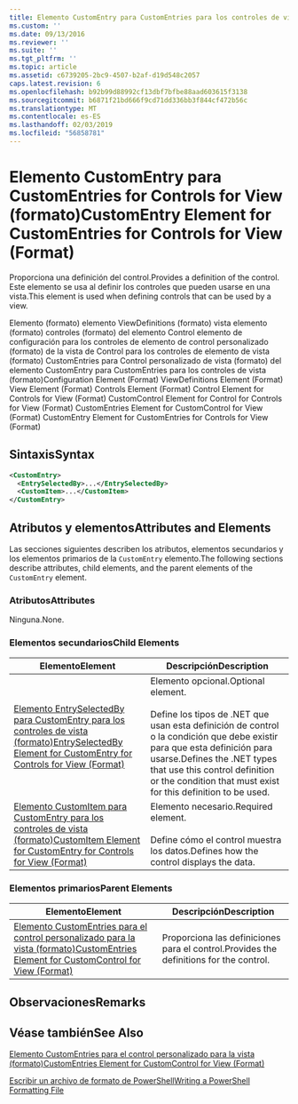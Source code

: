 ```yaml
---
title: Elemento CustomEntry para CustomEntries para los controles de vista (formato) | Microsoft Docs
ms.custom: ''
ms.date: 09/13/2016
ms.reviewer: ''
ms.suite: ''
ms.tgt_pltfrm: ''
ms.topic: article
ms.assetid: c6739205-2bc9-4507-b2af-d19d548c2057
caps.latest.revision: 6
ms.openlocfilehash: b92b99d88992cf13dbf7bfbe88aad603615f3138
ms.sourcegitcommit: b6871f21bd666f9cd71dd336bb3f844cf472b56c
ms.translationtype: MT
ms.contentlocale: es-ES
ms.lasthandoff: 02/03/2019
ms.locfileid: "56858781"
---
```

# <a name="customentry-element-for-customentries-for-controls-for-view-format"></a><span data-ttu-id="ab4b4-102">Elemento CustomEntry para CustomEntries for Controls for View (formato)</span><span class="sxs-lookup"><span data-stu-id="ab4b4-102">CustomEntry Element for CustomEntries for Controls for View (Format)</span></span>

<span data-ttu-id="ab4b4-103">Proporciona una definición del control.</span><span class="sxs-lookup"><span data-stu-id="ab4b4-103">Provides a definition of the control.</span></span> <span data-ttu-id="ab4b4-104">Este elemento se usa al definir los controles que pueden usarse en una vista.</span><span class="sxs-lookup"><span data-stu-id="ab4b4-104">This element is used when defining controls that can be used by a view.</span></span>

<span data-ttu-id="ab4b4-105">Elemento (formato) elemento ViewDefinitions (formato) vista elemento (formato) controles (formato) del elemento Control elemento de configuración para los controles de elemento de control personalizado (formato) de la vista de Control para los controles de elemento de vista (formato) CustomEntries para Control personalizado de vista (formato) del elemento CustomEntry para CustomEntries para los controles de vista (formato)</span><span class="sxs-lookup"><span data-stu-id="ab4b4-105">Configuration Element (Format) ViewDefinitions Element (Format) View Element (Format) Controls Element (Format) Control Element for Controls for View (Format) CustomControl Element for Control for Controls for View (Format) CustomEntries Element for CustomControl for View (Format) CustomEntry Element for CustomEntries for Controls for View (Format)</span></span>

## <a name="syntax"></a><span data-ttu-id="ab4b4-106">Sintaxis</span><span class="sxs-lookup"><span data-stu-id="ab4b4-106">Syntax</span></span>

```xml
<CustomEntry>
  <EntrySelectedBy>...</EntrySelectedBy>
  <CustomItem>...</CustomItem>
</CustomEntry>
```

## <a name="attributes-and-elements"></a><span data-ttu-id="ab4b4-107">Atributos y elementos</span><span class="sxs-lookup"><span data-stu-id="ab4b4-107">Attributes and Elements</span></span>

<span data-ttu-id="ab4b4-108">Las secciones siguientes describen los atributos, elementos secundarios y los elementos primarios de la `CustomEntry` elemento.</span><span class="sxs-lookup"><span data-stu-id="ab4b4-108">The following sections describe attributes, child elements, and the parent elements of the `CustomEntry` element.</span></span>

### <a name="attributes"></a><span data-ttu-id="ab4b4-109">Atributos</span><span class="sxs-lookup"><span data-stu-id="ab4b4-109">Attributes</span></span>

<span data-ttu-id="ab4b4-110">Ninguna.</span><span class="sxs-lookup"><span data-stu-id="ab4b4-110">None.</span></span>

### <a name="child-elements"></a><span data-ttu-id="ab4b4-111">Elementos secundarios</span><span class="sxs-lookup"><span data-stu-id="ab4b4-111">Child Elements</span></span>

|<span data-ttu-id="ab4b4-112">Elemento</span><span class="sxs-lookup"><span data-stu-id="ab4b4-112">Element</span></span>|<span data-ttu-id="ab4b4-113">Descripción</span><span class="sxs-lookup"><span data-stu-id="ab4b4-113">Description</span></span>|
|-------------|-----------------|
|[<span data-ttu-id="ab4b4-114">Elemento EntrySelectedBy para CustomEntry para los controles de vista (formato)</span><span class="sxs-lookup"><span data-stu-id="ab4b4-114">EntrySelectedBy Element for CustomEntry for Controls for View (Format)</span></span>](./entryselectedby-element-for-customentry-for-controls-for-view-format.md)|<span data-ttu-id="ab4b4-115">Elemento opcional.</span><span class="sxs-lookup"><span data-stu-id="ab4b4-115">Optional element.</span></span><br /><br /> <span data-ttu-id="ab4b4-116">Define los tipos de .NET que usan esta definición de control o la condición que debe existir para que esta definición para usarse.</span><span class="sxs-lookup"><span data-stu-id="ab4b4-116">Defines the .NET types that use this control definition or the condition that must exist for this definition to be used.</span></span>|
|[<span data-ttu-id="ab4b4-117">Elemento CustomItem para CustomEntry para los controles de vista (formato)</span><span class="sxs-lookup"><span data-stu-id="ab4b4-117">CustomItem Element for CustomEntry for Controls for View (Format)</span></span>](./customitem-element-for-customentry-for-controls-for-view-format.md)|<span data-ttu-id="ab4b4-118">Elemento necesario.</span><span class="sxs-lookup"><span data-stu-id="ab4b4-118">Required element.</span></span><br /><br /> <span data-ttu-id="ab4b4-119">Define cómo el control muestra los datos.</span><span class="sxs-lookup"><span data-stu-id="ab4b4-119">Defines how the control displays the data.</span></span>|

### <a name="parent-elements"></a><span data-ttu-id="ab4b4-120">Elementos primarios</span><span class="sxs-lookup"><span data-stu-id="ab4b4-120">Parent Elements</span></span>

|<span data-ttu-id="ab4b4-121">Elemento</span><span class="sxs-lookup"><span data-stu-id="ab4b4-121">Element</span></span>|<span data-ttu-id="ab4b4-122">Descripción</span><span class="sxs-lookup"><span data-stu-id="ab4b4-122">Description</span></span>|
|-------------|-----------------|
|[<span data-ttu-id="ab4b4-123">Elemento CustomEntries para el control personalizado para la vista (formato)</span><span class="sxs-lookup"><span data-stu-id="ab4b4-123">CustomEntries Element for CustomControl for View (Format)</span></span>](./customentries-element-for-customcontrol-for-view-format.md)|<span data-ttu-id="ab4b4-124">Proporciona las definiciones para el control.</span><span class="sxs-lookup"><span data-stu-id="ab4b4-124">Provides the definitions for the control.</span></span>|

## <a name="remarks"></a><span data-ttu-id="ab4b4-125">Observaciones</span><span class="sxs-lookup"><span data-stu-id="ab4b4-125">Remarks</span></span>

## <a name="see-also"></a><span data-ttu-id="ab4b4-126">Véase también</span><span class="sxs-lookup"><span data-stu-id="ab4b4-126">See Also</span></span>

[<span data-ttu-id="ab4b4-127">Elemento CustomEntries para el control personalizado para la vista (formato)</span><span class="sxs-lookup"><span data-stu-id="ab4b4-127">CustomEntries Element for CustomControl for View (Format)</span></span>](./customentries-element-for-customcontrol-for-view-format.md)

[<span data-ttu-id="ab4b4-128">Escribir un archivo de formato de PowerShell</span><span class="sxs-lookup"><span data-stu-id="ab4b4-128">Writing a PowerShell Formatting File</span></span>](./writing-a-powershell-formatting-file.md)
